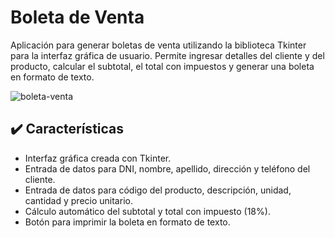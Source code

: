 # Boleta de Venta
Aplicación para generar boletas de venta utilizando la biblioteca Tkinter para la interfaz gráfica de usuario. Permite ingresar detalles del cliente y del producto, calcular el subtotal, el total con impuestos y generar una boleta en formato de texto.

![boleta-venta](https://github.com/user-attachments/assets/c7b970da-b276-41b1-9b28-5951c736b3f1)

## ✔️ Características
- Interfaz gráfica creada con Tkinter.
- Entrada de datos para DNI, nombre, apellido, dirección y teléfono del cliente.
- Entrada de datos para código del producto, descripción, unidad, cantidad y precio unitario.
- Cálculo automático del subtotal y total con impuesto (18%).
- Botón para imprimir la boleta en formato de texto.


